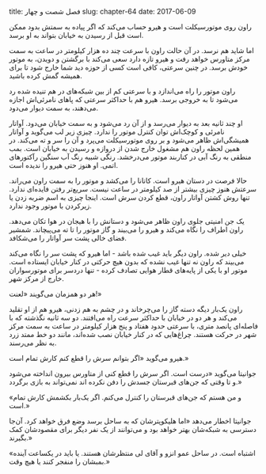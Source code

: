 title: فصل شصت و چهار
slug: chapter-64
date: 2017-06-09

راون روی موتورسیکلت است و هیرو حساب می‌کند که اگر پیاده به سمتش بدود ممکن است قبل از رسیدن به خیابان بتواند به او برسد.

اما شاید هم نرسد. در آن حالت راون با سرعت چند ده هزار کیلومتر در ساعت به سمت مرکز متاورس خواهد رفت و هیرو تازه دارد سعی می‌کند با برگشتن و دویدن، به موتور خودش برسد. در چنین سرعتی، کافی است کسی از حوزه دید شما خارج شود تا برای همیشه گمش کرده باشید.

راون موتور را راه می‌اندازد و با سرعتی کم از بین شبکه‌های در هم تنیده شده رد می‌شود تا به خروجی برسد. هیرو هم با حداکثر سرعتی که پاهای نامرئی‌اش اجازه می‌دهند، به سمت دیوار می‌دود.

او چند ثانیه بعد به دیوار می‌رسد و از آن رد می‌شود و به سمت خیابان می‌دود. آواتار نامرئی و کوچک‌اش توان کنترل موتور را ندارد. چیزی زیر لب می‌گوید و آواتار همیشگی‌اش ظاهر می‌شود و بر روی موتورسیکلت می‌پرد و آن را سر و ته می‌کند. در همین لحظه راون هم مشغول خارج شدن از دروازه و رسیدن به خیابان است. بمب منطقی به رنگ آبی در کناربند موتور می‌درخشد. رنگی شبیه رنگ آب سنگین رآکتورهای اتمی. او هنوز حتی هیرو را ندیده است.

حالا فرصت در دستان هیرو است. کاتانا را می‌کشد و موتور را به سمت راون می‌راند. سرعتش هنوز چیزی بیشتر از صد کیلومتر در ساعت نیست. سریع‌تر رفتن فایده‌ای ندارد. تنها روش کشتن آواتار راون، قطع کردن سرش است. اینجا چیزی به اسم ضربه زدن یا زیرکردن با موتور وجود ندارد.

یک جن امنیتی جلوی راون ظاهر می‌شود و دستانش را با هیجان در هوا تکان می‌دهد. راون اطراف را نگاه می‌کند و هیرو را می‌بیند و گاز موتور را تا ته می‌پیچاند. شمشیر فضای خالی پشت سر آواتار را می‌شکافد.

خیلی دیر شده. راون دیگر باید غیب شده باشد - اما هیرو که پشت سر را نگاه می‌کند می‌بیند که راون نه تنها غیب نشده که بدون هیچ حرکتی در کنار خیابان ایستاده است. موتور او با یکی از پایه‌های قطار هوایی تصادف کرده - تنها دردسر برای موتورسواران خارج از مرکز شهر. 

هر دو همزمان می‌گویند «لعنت!»

راون یک‌بار دیگه دسته گاز را می‌چرخاند و در چشم به هم زدنی، هیرو هم از او تقلید می‌کند و هر دو در خیابان با حداکثر سرعت راه می‌افتند. دو سه ثانیه نگذشته که با فاصله‌ای پانصد متری، با سرعتی حدود هفتاد و پنج هزار کیلومتر در ساعت به سمت مرکز شهر در حرکت هستند. چراغ‌هایی که در کنار خیابان نصب شده‌اند، مانند دو خط ممتد زرد به نظر می‌رسند.

هیرو می‌گوید «اگر بتوانم سرش را قطع کنم کارش تمام است.»

جوانیتا می‌گوید «درست است. اگر سرش را قطع کنی از متاورس بیرون انداخته می‌شود و تا وقتی که جن‌های قبرستان جسدش را دفن نکرده اند نمی‌تواند به بازی برگردد.»

«و من هستم که جن‌های قبرستان را کنترل می‌کنم. اگر یک‌بار بکشمش کارش تمام است.»

جوانیتا اخطار می‌دهد «اما هلیکوپترشان که به ساحل برسد وضع فرق خواهد کرد. آن‌جا دسترسی به شبکه‌شان بهتر خواهد بود و می‌توانند از یک نفر دیگر برای مقصودشان کمک بگیرند.»

«اشتباه است. در ساحل عمو انزو و آقای لی منتظرشان هستند. یا باید در یکساعت آینده بمبشان را منفجر کنند یا هیچ وقت.»


